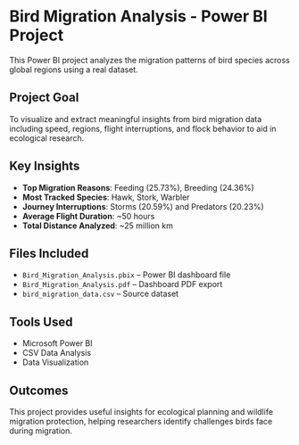 #  Bird Migration Analysis - Power BI Project

This Power BI project analyzes the migration patterns of bird species across global regions using a real dataset.

##  Project Goal
To visualize and extract meaningful insights from bird migration data including speed, regions, flight interruptions, and flock behavior to aid in ecological research.

## Key Insights
- **Top Migration Reasons**: Feeding (25.73%), Breeding (24.36%)
- **Most Tracked Species**: Hawk, Stork, Warbler
- **Journey Interruptions**: Storms (20.59%) and Predators (20.23%)
- **Average Flight Duration**: ~50 hours
- **Total Distance Analyzed**: ~25 million km

## Files Included
- `Bird_Migration_Analysis.pbix` – Power BI dashboard file
- `Bird_Migration_Analysis.pdf` – Dashboard PDF export
- `bird_migration_data.csv` – Source dataset

##  Tools Used
- Microsoft Power BI
- CSV Data Analysis
- Data Visualization

## Outcomes
This project provides useful insights for ecological planning and wildlife migration protection, helping researchers identify challenges birds face during migration.

